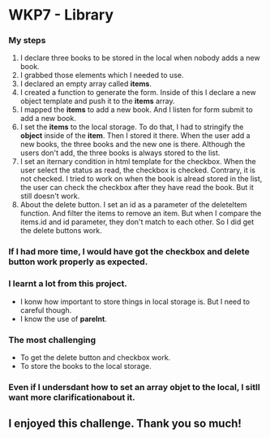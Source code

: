 # WKP7 - Library

### My steps

1. I declare three books to be stored in the local when nobody adds a new book.
2. I grabbed those elements which I needed to use.
3. I declared an empty array called **items**.
4. I created a function to generate the form. Inside of this I declare a new object template and push it to the **items** array.
5. I mapped the **items** to add a new book. And I listen for form submit to add a new book.
6. I set the **items** to the local storage. To do that, I had to stringify the **object** inside of the **item**. Then I stored it there. When the user add a new books, the three books and the new one is there. Although the users don't add, the three books is always stored to the list.
7. I set an iternary condition in html template for the checkbox. When the user select the status as read, the checkbox is checked. Contrary, it is not checked. I tried to work on when the book is alread stored in the list, the user can check the checkbox after they have read the book. But it still doesn't work.
8. About the delete button. I set an id as a parameter of the deleteItem function. And filter the items to remove an item. But when I compare the items.id and id parameter, they don't match to each other. So I did get the delete buttons work.

### If I had more time, I would have got the checkbox and delete button work properly as expected.

### I learnt a lot from this project.
- I konw how important to store things in local storage is. But I need to careful though.
- I know the use of **pareInt**.

### The most challenging
- To get the delete button and checkbox work.
- To store the books to the local storage.

### Even if I undersdant how to set an array objet to the local, I sitll want more clarificationabout it.

## I enjoyed this challenge. Thank you so much!
